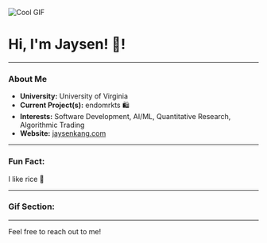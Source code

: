 ![Cool GIF](https://64.media.tumblr.com/31a4fddc18db83a84503e1531df3903f/tumblr_pdned1CyHM1xdue7io1_500.gif)

# Hi, I'm Jaysen! 👋!

---

### About Me
- **University:** University of Virginia
- **Current Project(s):** endomrkts 🛍️
- **Interests:** Software Development, AI/ML, Quantitative Research, Algorithmic Trading
- **Website:** [jaysenkang.com](#)

---

### Fun Fact:
I like rice 🍚

---

### Gif Section:


---

Feel free to reach out to me!
